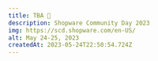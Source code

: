 ```yaml
---
title: TBA 🍿
description: Shopware Community Day 2023
img: https://scd.shopware.com/en-US/
alt: May 24-25, 2023
createdAt: 2023-05-24T22:50:54.724Z
---
```

